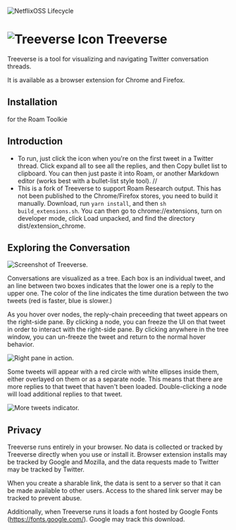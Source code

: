 ![NetflixOSS Lifecycle](https://img.shields.io/osslifecycle/paulgb/Treeverse.svg)

![Treeverse Icon](extension/common/icons/32.png) Treeverse
=========

Treeverse is a tool for visualizing and navigating Twitter conversation threads.

It is available as a browser extension for Chrome and Firefox.

Installation
------------
for the Roam Toolkie

Introduction
------------
- To run, just click the icon when you're on the first tweet in a Twitter thread. Click expand all to see all the replies, and then Copy bullet list to clipboard. You can then just paste it into Roam, or another Markdown editor (works best with a bullet-list style tool). //
- This is a fork of Treeverse to support Roam Research output. This has not been published to the Chrome/Firefox stores, you need to build it manually. Download, run `yarn install`, and then `sh build_extensions.sh`. You can then go to chrome://extensions, turn on developer mode, click Load unpacked, and find the directory dist/extension_chrome.


Exploring the Conversation
--------------------------

![Screenshot of Treeverse.](images/treeverse640.gif)

Conversations are visualized as a tree. Each box is an individual tweet, and
an line between two boxes indicates that the lower one is a reply to the upper
one. The color of the line indicates the time duration between the two tweets
(red is faster, blue is slower.)

As you hover over nodes, the reply-chain preceeding that tweet appears on the right-side
pane. By clicking a node, you can freeze the UI on that tweet in order to interact with
the right-side pane. By clicking anywhere in the tree window, you can un-freeze the tweet
and return to the normal hover behavior.

![Right pane in action.](images/right_pane.png)

Some tweets will appear with a red circle with white ellipses inside them, either overlayed
on them or as a separate node. This means that
there are more replies to that tweet that haven't been loaded. Double-clicking a node will
load additional replies to that tweet.

![More tweets indicator.](images/red_circles.png)

Privacy
-------

Treeverse runs entirely in your browser. No data is collected or tracked by Treeverse directly
when you use or install it. Browser extension installs may be tracked by Google and Mozilla, and the data
requests made to Twitter may be tracked by Twitter.

When you create a sharable link, the data is sent to a server so that it can be made available to other
users. Access to the shared link server may be tracked to prevent abuse.

Additionally, when Treeverse runs it loads a font hosted by Google Fonts (https://fonts.google.com/). Google may track this download.

